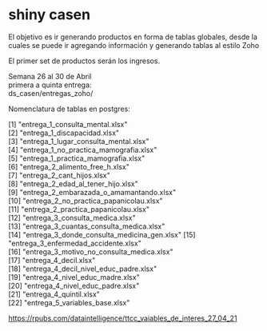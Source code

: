 # shiny casen

El objetivo es ir generando productos en forma de tablas globales, desde la cuales se puede ir agregando información y generando tablas al estilo Zoho

El primer set de productos serán los ingresos.

Semana 26 al 30 de Abril\
primera a quinta entrega:\
ds_casen/entregas_zoho/


Nomenclatura de tablas en postgres:

 [1] "entrega_1_consulta_mental.xlsx"            
 [2] "entrega_1_discapacidad.xlsx"               
 [3] "entrega_1_lugar_consulta_mental.xlsx"      
 [4] "entrega_1_no_practica_mamografia.xlsx"     
 [5] "entrega_1_practica_mamografia.xlsx"        
 [6] "entrega_2_alimento_free_h.xlsx"            
 [7] "entrega_2_cant_hijos.xlsx"                 
 [8] "entrega_2_edad_al_tener_hijo.xlsx"         
 [9] "entrega_2_embarazada_o_amamantando.xlsx"   
[10] "entrega_2_no_practica_papanicolau.xlsx"    
[11] "entrega_2_practica_papanicolau.xlsx"       
[12] "entrega_3_consulta_medica.xlsx"            
[13] "entrega_3_cuantas_consulta_medica.xlsx"    
[14] "entrega_3_donde_consulta_medicina_gen.xlsx"
[15] "entrega_3_enfermedad_accidente.xlsx"       
[16] "entrega_3_motivo_no_consulta_medica.xlsx"  
[17] "entrega_4_decil.xlsx"                      
[18] "entrega_4_decil_nivel_educ_padre.xlsx"     
[19] "entrega_4_nivel_educ_madre.xlsx"           
[20] "entrega_4_nivel_educ_padre.xlsx"           
[21] "entrega_4_quintil.xlsx"                    
[22] "entrega_5_variables_base.xlsx"


https://rpubs.com/dataintelligence/ttcc_vaiables_de_interes_27_04_21




